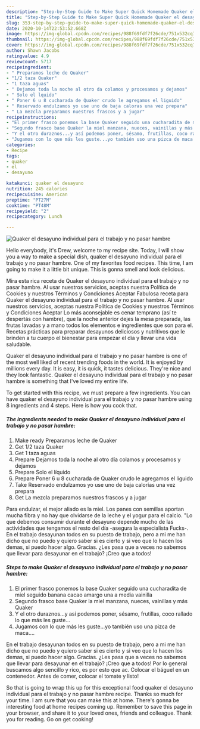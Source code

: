 ```yaml
---
description: "Step-by-Step Guide to Make Super Quick Homemade Quaker el desayuno individual para el trabajo y no pasar hambre"
title: "Step-by-Step Guide to Make Super Quick Homemade Quaker el desayuno individual para el trabajo y no pasar hambre"
slug: 353-step-by-step-guide-to-make-super-quick-homemade-quaker-el-desayuno-individual-para-el-trabajo-y-no-pasar-hambre
date: 2020-10-14T22:53:52.668Z
image: https://img-global.cpcdn.com/recipes/988f69fdf7f26cde/751x532cq70/quaker-el-desayuno-individual-para-el-trabajo-y-no-pasar-hambre-foto-principal.jpg
thumbnail: https://img-global.cpcdn.com/recipes/988f69fdf7f26cde/751x532cq70/quaker-el-desayuno-individual-para-el-trabajo-y-no-pasar-hambre-foto-principal.jpg
cover: https://img-global.cpcdn.com/recipes/988f69fdf7f26cde/751x532cq70/quaker-el-desayuno-individual-para-el-trabajo-y-no-pasar-hambre-foto-principal.jpg
author: Shawn Jacobs
ratingvalue: 4.9
reviewcount: 5717
recipeingredient:
- " Preparamos leche de Quaker"
- "1/2 taza Quaker"
- "1 taza aguas"
- " Dejamos toda la noche al otro da colamos y procesamos y dejamos"
- " Solo el lquido"
- " Poner 6 u 8 cucharada de Quaker crudo le agregamos el liguido"
- " Reservado endulzamos yo use uno de baja caloras una vez prepara"
- " La mezcla preparamos nuestros frascos y a jugar"
recipeinstructions:
- "El primer frasco ponemos la base Quaker seguido una cucharadita de miel seguido banana cacao amargo una a media vainilla"
- "Segundo frasco base Quaker la miel manzana, nueces, vainillas y más Quaker"
- "Y el otro duraznos...y así podemos poner, sésamo, frutillas, coco rallado lo que más les guste..."
- "Jugamos con lo que más les guste...yo también uso una pizca de maca...."
categories:
- Recipe
tags:
- quaker
- el
- desayuno

katakunci: quaker el desayuno 
nutrition: 245 calories
recipecuisine: American
preptime: "PT27M"
cooktime: "PT48M"
recipeyield: "2"
recipecategory: Lunch

---
```



![Quaker el desayuno individual para el trabajo y no pasar hambre](https://img-global.cpcdn.com/recipes/988f69fdf7f26cde/751x532cq70/quaker-el-desayuno-individual-para-el-trabajo-y-no-pasar-hambre-foto-principal.jpg)

Hello everybody, it's Drew, welcome to my recipe site. Today, I will show you a way to make a special dish, quaker el desayuno individual para el trabajo y no pasar hambre. One of my favorites food recipes. This time, I am going to make it a little bit unique. This is gonna smell and look delicious.

Mira esta rica receta de Quaker el desayuno individual para el trabajo y no pasar hambre. Al usar nuestros servicios, aceptas nuestra Política de Cookies y nuestros Términos y Condiciones Aceptar Fabulosa receta para Quaker el desayuno individual para el trabajo y no pasar hambre. Al usar nuestros servicios, aceptas nuestra Política de Cookies y nuestros Términos y Condiciones Aceptar Lo más aconsejable es cenar temprano (así te despertás con hambre), que la noche anterior dejes la mesa preparada, las frutas lavadas y a mano todos los elementos e ingredientes que son para el. Recetas prácticas para preparar desayunos deliciosos y nutritivos que le brinden a tu cuerpo el bienestar para empezar el día y llevar una vida saludable.

Quaker el desayuno individual para el trabajo y no pasar hambre is one of the most well liked of recent trending foods in the world. It is enjoyed by millions every day. It is easy, it is quick, it tastes delicious. They're nice and they look fantastic. Quaker el desayuno individual para el trabajo y no pasar hambre is something that I've loved my entire life.


To get started with this recipe, we must prepare a few ingredients. You can have quaker el desayuno individual para el trabajo y no pasar hambre using 8 ingredients and 4 steps. Here is how you cook that.

<!--inarticleads1-->

##### The ingredients needed to make Quaker el desayuno individual para el trabajo y no pasar hambre:

1. Make ready  Preparamos leche de Quaker
1. Get 1/2 taza Quaker
1. Get 1 taza aguas
1. Prepare  Dejamos toda la noche al otro día colamos y procesamos y dejamos
1. Prepare  Solo el líquido
1. Prepare  Poner 6 u 8 cucharada de Quaker crudo le agregamos el liguido
1. Take  Reservado endulzamos yo use uno de baja calorías una vez prepara
1. Get  La mezcla preparamos nuestros frascos y a jugar


Para endulzar, el mejor aliado es la miel. Los panes con semillas aportan mucha fibra y no hay que olvidarse de la leche y el yogur para el calcio. &#34;Lo que debemos consumir durante el desayuno depende mucho de las actividades que tengamos el resto del día -asegura la especialista Fucks-. En el trabajo desayunan todos en su puesto de trabajo, pero a mi me han dicho que no puedo y quiero saber si es cierto y si veo que lo hacen los demas, si puedo hacer algo. Gracias. ¿Les pasa que a veces no sabemos que llevar para desayunar en el trabajo? ¡Creo que a todos! 

<!--inarticleads2-->

##### Steps to make Quaker el desayuno individual para el trabajo y no pasar hambre:

1. El primer frasco ponemos la base Quaker seguido una cucharadita de miel seguido banana cacao amargo una a media vainilla
1. Segundo frasco base Quaker la miel manzana, nueces, vainillas y más Quaker
1. Y el otro duraznos...y así podemos poner, sésamo, frutillas, coco rallado lo que más les guste...
1. Jugamos con lo que más les guste...yo también uso una pizca de maca....


En el trabajo desayunan todos en su puesto de trabajo, pero a mi me han dicho que no puedo y quiero saber si es cierto y si veo que lo hacen los demas, si puedo hacer algo. Gracias. ¿Les pasa que a veces no sabemos que llevar para desayunar en el trabajo? ¡Creo que a todos! Por lo general buscamos algo sencillo y rico, es por esto que ac. Colocar el báguel en un contenedor. Antes de comer, colocar el tomate y listo! 

So that is going to wrap this up for this exceptional food quaker el desayuno individual para el trabajo y no pasar hambre recipe. Thanks so much for your time. I am sure that you can make this at home. There's gonna be interesting food at home recipes coming up. Remember to save this page in your browser, and share it to your loved ones, friends and colleague. Thank you for reading. Go on get cooking!

